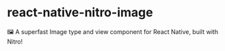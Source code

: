 # react-native-nitro-image
🖼️ A superfast Image type and view component for React Native, built with Nitro!
